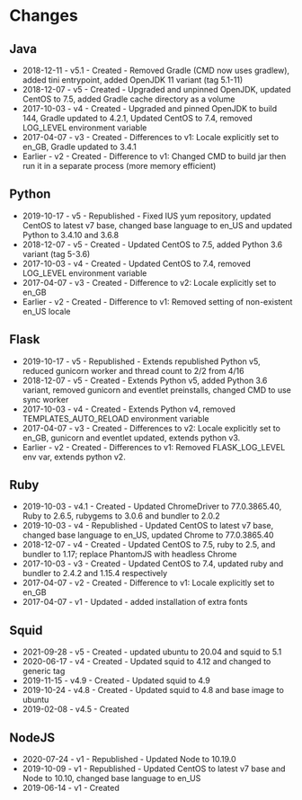 # Changes

## Java

* 2018-12-11 - v5.1 - Created - Removed Gradle (CMD now uses gradlew), added tini entrypoint, added OpenJDK 11 variant (tag 5.1-11)
* 2018-12-07 - v5 - Created - Upgraded and unpinned OpenJDK, updated CentOS to 7.5, added Gradle cache directory as a volume
* 2017-10-03 - v4 - Created - Upgraded and pinned OpenJDK to build 144, Gradle updated to 4.2.1, Updated CentOS to 7.4, removed LOG_LEVEL environment variable
* 2017-04-07 - v3 - Created - Differences to v1: Locale explicitly set to en_GB, Gradle updated to 3.4.1
* Earlier - v2 - Created - Difference to v1: Changed CMD to build jar then run it in a separate process (more memory efficient)

## Python

* 2019-10-17 - v5 - Republished - Fixed IUS yum repository, updated CentOS to latest v7 base, changed base language to en_US and updated Python to 3.4.10 and 3.6.8
* 2018-12-07 - v5 - Created - Updated CentOS to 7.5, added Python 3.6 variant (tag 5-3.6)
* 2017-10-03 - v4 - Created - Updated CentOS to 7.4, removed LOG_LEVEL environment variable
* 2017-04-07 - v3 - Created - Difference to v2: Locale explicitly set to en_GB
* Earlier - v2 - Created - Difference to v1: Removed setting of non-existent en_US locale

## Flask

* 2019-10-17 - v5 - Republished - Extends republished Python v5, reduced gunicorn worker and thread count to 2/2 from 4/16
* 2018-12-07 - v5 - Created - Extends Python v5, added Python 3.6 variant, removed gunicorn and eventlet preinstalls, changed CMD to use sync worker
* 2017-10-03 - v4 - Created - Extends Python v4, removed TEMPLATES\_AUTO\_RELOAD environment variable
* 2017-04-07 - v3 - Created - Differences to v2: Locale explicitly set to en_GB, gunicorn and eventlet updated, extends python v3.
* Earlier - v2 - Created - Differences to v1: Removed FLASK_LOG_LEVEL env var, extends python v2.

## Ruby

* 2019-10-03 - v4.1 - Created - Updated ChromeDriver to 77.0.3865.40, Ruby to 2.6.5, rubygems to 3.0.6 and  bundler to 2.0.2
* 2019-10-03 - v4 - Republished - Updated CentOS to latest v7 base, changed base language to en_US, updated Chrome to 77.0.3865.40
* 2018-12-07 - v4 - Created - Updated CentOS to 7.5, ruby to 2.5, and bundler to 1.17; replace PhantomJS with headless Chrome
* 2017-10-03 - v3 - Created - Updated CentOS to 7.4, updated ruby and bundler to 2.4.2 and 1.15.4 respectively
* 2017-04-07 - v2 - Created - Difference to v1: Locale explicitly set to en_GB
* 2017-04-07 - v1 - Updated - added installation of extra fonts

## Squid

* 2021-09-28 - v5 - Created - updated ubuntu to 20.04 and squid to 5.1
* 2020-06-17 - v4 - Created - Updated squid to 4.12 and changed to generic tag
* 2019-11-15 - v4.9 - Created - Updated squid to 4.9
* 2019-10-24 - v4.8 - Created - Updated squid to 4.8 and base image to ubuntu
* 2019-02-08 - v4.5 - Created

## NodeJS

* 2020-07-24 - v1 - Republished - Updated Node to 10.19.0
* 2019-10-09 - v1 - Republished - Updated CentOS to latest v7 base and Node to 10.10, changed base language to en_US
* 2019-06-14 - v1 - Created

